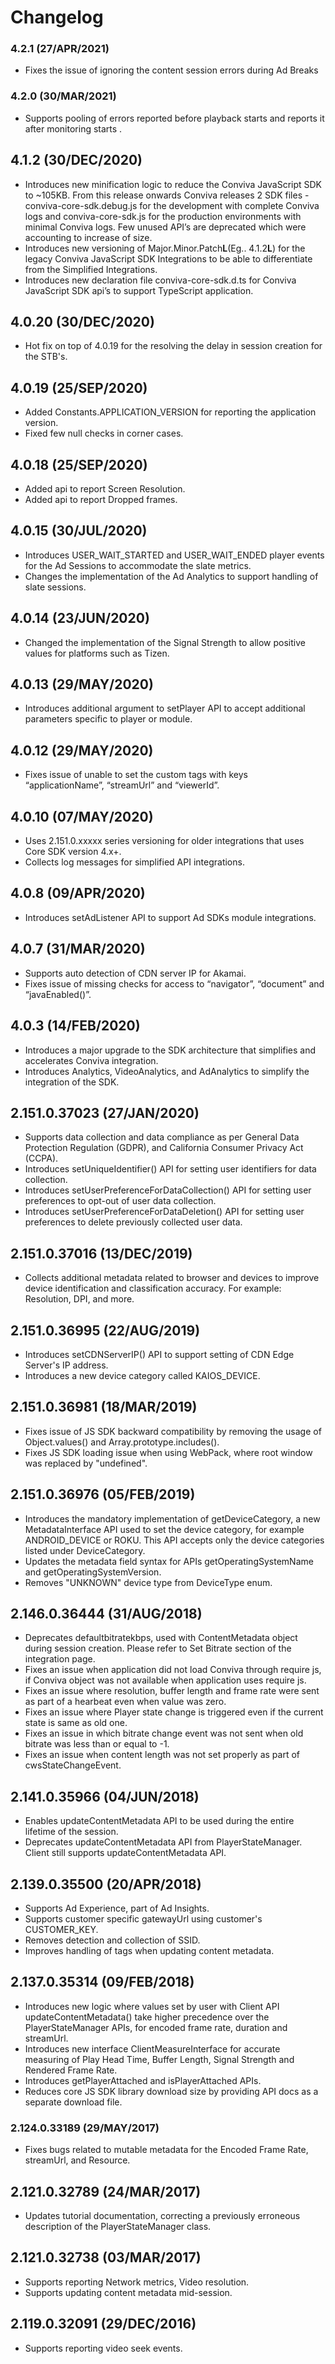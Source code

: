 
# Changelog

### 4.2.1 (27/APR/2021)
* Fixes the issue of ignoring the content session errors during Ad Breaks

### 4.2.0 (30/MAR/2021)
* Supports pooling of errors reported before playback starts and reports it after monitoring starts .

## 4.1.2 (30/DEC/2020)
* Introduces new minification logic to reduce the Conviva JavaScript SDK to ~105KB. From this release onwards Conviva releases 2 SDK files - conviva-core-sdk.debug.js for the development with complete Conviva logs and conviva-core-sdk.js for the production environments with minimal Conviva logs. Few unused API’s are deprecated which were accounting to increase of size.
* Introduces new versioning of Major.Minor.Patch<b>L</b>(Eg.. 4.1.2<b>L</b>) for the legacy Conviva JavaScript SDK Integrations to be able to differentiate from the Simplified Integrations.
* Introduces new declaration file conviva-core-sdk.d.ts for Conviva JavaScript SDK api’s to support TypeScript application.

## 4.0.20 (30/DEC/2020)
* Hot fix on top of 4.0.19 for the resolving the delay in session creation for the STB's.

## 4.0.19 (25/SEP/2020)
* Added Constants.APPLICATION_VERSION for reporting the application version.
* Fixed few null checks in corner cases.

## 4.0.18 (25/SEP/2020)
* Added api to report Screen Resolution.
* Added api to report Dropped frames.

## 4.0.15 (30/JUL/2020)
* Introduces USER_WAIT_STARTED and USER_WAIT_ENDED player events for the Ad Sessions to accommodate the slate metrics.
* Changes the implementation of the Ad Analytics to support handling of slate sessions.

## 4.0.14 (23/JUN/2020)
* Changed the implementation of the Signal Strength to allow positive values for platforms such as Tizen.

## 4.0.13 (29/MAY/2020)
* Introduces additional argument to setPlayer API to accept additional parameters specific to player or module.

## 4.0.12 (29/MAY/2020)
* Fixes issue of unable to set the custom tags with keys “applicationName”, “streamUrl” and “viewerId”.

## 4.0.10 (07/MAY/2020)
* Uses 2.151.0.xxxxx series versioning for older integrations that uses Core SDK version 4.x+.
* Collects log messages for simplified API integrations.

## 4.0.8 (09/APR/2020)
* Introduces setAdListener API to support Ad SDKs module integrations.

## 4.0.7 (31/MAR/2020)
* Supports auto detection of CDN server IP for Akamai.
* Fixes issue of missing checks for access to “navigator”, “document” and “javaEnabled()”.

## 4.0.3 (14/FEB/2020)
* Introduces a major upgrade to the SDK architecture that simplifies and accelerates Conviva integration.
* Introduces Analytics, VideoAnalytics, and AdAnalytics to simplify the integration of the SDK.

## 2.151.0.37023 (27/JAN/2020)
* Supports data collection and data compliance as per General Data Protection Regulation (GDPR), and California Consumer Privacy Act (CCPA).
* Introduces setUniqueIdentifier() API for setting user identifiers for data collection.
* Introduces setUserPreferenceForDataCollection() API for setting user preferences to opt-out of user data collection.
* Introduces setUserPreferenceForDataDeletion() API for setting user preferences to delete previously collected user data.

## 2.151.0.37016 (13/DEC/2019)
* Collects additional metadata related to browser and devices to improve device identification and classification accuracy. For example: Resolution, DPI, and more.

## 2.151.0.36995 (22/AUG/2019)
* Introduces setCDNServerIP() API to support setting of CDN Edge Server's IP address.
* Introduces a new device category called KAIOS_DEVICE.

## 2.151.0.36981 (18/MAR/2019)
* Fixes issue of JS SDK backward compatibility by removing the usage of Object.values() and Array.prototype.includes().
* Fixes JS SDK loading issue when using WebPack, where root window was replaced by "undefined".

## 2.151.0.36976 (05/FEB/2019)
* Introduces the mandatory implementation of getDeviceCategory, a new MetadataInterface API used to set the device category, for example ANDROID_DEVICE or ROKU. This API accepts only the device categories listed under DeviceCategory.
* Updates the metadata field syntax for APIs getOperatingSystemName and getOperatingSystemVersion.
* Removes "UNKNOWN" device type from DeviceType enum.

## 2.146.0.36444 (31/AUG/2018)
* Deprecates defaultbitratekbps, used with ContentMetadata object during session creation. Please refer to Set Bitrate section of the integration page.
* Fixes an issue when application did not load Conviva through require js, if Conviva object was not available when application uses require js.
* Fixes an issue where resolution, buffer length and frame rate were sent as part of a hearbeat even when value was zero.
* Fixes an issue where Player state change is triggered even if the current state is same as old one.
* Fixes an issue in which bitrate change event was not sent when old bitrate was less than or equal to -1.
* Fixes an issue when content length was not set properly as part of cwsStateChangeEvent.

## 2.141.0.35966 (04/JUN/2018)
* Enables updateContentMetadata API to be used during the entire lifetime of the session.
* Deprecates updateContentMetadata API from PlayerStateManager. Client still supports updateContentMetadata API.

## 2.139.0.35500 (20/APR/2018)
* Supports Ad Experience, part of Ad Insights.
* Supports customer specific gatewayUrl using customer's CUSTOMER_KEY.
* Removes detection and collection of SSID.
* Improves handling of tags when updating content metadata.

## 2.137.0.35314 (09/FEB/2018)
* Introduces new logic where values set by user with Client API updateContentMetadata() take higher precedence over the PlayerStateManager APIs, for encoded frame rate, duration and streamUrl.
* Introduces new interface ClientMeasureInterface for accurate measuring of Play Head Time, Buffer Length, Signal Strength and Rendered Frame Rate.
* Introduces getPlayerAttached and isPlayerAttached APIs.
* Reduces core JS SDK library download size by providing API docs as a separate download file.

### 2.124.0.33189 (29/MAY/2017)
* Fixes bugs related to mutable metadata for the Encoded Frame Rate, streamUrl, and Resource.

## 2.121.0.32789 (24/MAR/2017)
* Updates tutorial documentation, correcting a previously erroneous description of the PlayerStateManager class.

## 2.121.0.32738 (03/MAR/2017)
* Supports reporting Network metrics, Video resolution.
* Supports updating content metadata mid-session.

## 2.119.0.32091 (29/DEC/2016)
* Supports reporting video seek events.
